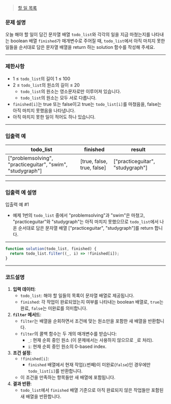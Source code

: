 > [할 일 목록](https://school.programmers.co.kr/learn/courses/30/lessons/181885)

### **문제 설명**

오늘 해야 할 일이 담긴 문자열 배열 `todo_list`와 각각의 일을 지금 마쳤는지를 나타내는 boolean 배열 `finished`가 매개변수로 주어질 때, `todo_list`에서 아직 마치지 못한 일들을 순서대로 담은 문자열 배열을 return 하는 solution 함수를 작성해 주세요.

---

### 제한사항

- 1 ≤ `todo_list`의 길이 1 ≤ 100
- 2 ≤ `todo_list`의 원소의 길이 ≤ 20
  - `todo_list`의 원소는 영소문자로만 이루어져 있습니다.
  - `todo_list`의 원소는 모두 서로 다릅니다.
- `finished[i]`는 true 또는 false이고 true는 `todo_list[i]`를 마쳤음을, false는 아직 마치지 못했음을 나타냅니다.
- 아직 마치지 못한 일이 적어도 하나 있습니다.

---

### 입출력 예

| todo_list                                                  | finished                   | result                           |
| ---------------------------------------------------------- | -------------------------- | -------------------------------- |
| ["problemsolving", "practiceguitar", "swim", "studygraph"] | [true, false, true, false] | ["practiceguitar", "studygraph"] |

---

### 입출력 예 설명

입출력 예 #1

- 예제 1번의 `todo_list` 중에서 "problemsolving"과 "swim"은 마쳤고, "practiceguitar"와 "studygraph"는 아직 마치지 못했으므로 `todo_list`에서 나온 순서대로 담은 문자열 배열 ["practiceguitar", "studygraph"]를 return 합니다.

---

```jsx
function solution(todo_list, finished) {
  return todo_list.filter((_, i) => !finished[i]);
}
```

---

### 코드설명

1. **입력 데이터**:
   - `todo_list`: 해야 할 일들의 목록이 문자열 배열로 제공됩니다.
   - `finished`: 각 작업이 완료되었는지 여부를 나타내는 boolean 배열로, `true`는 완료, `false`는 미완료를 의미합니다.
2. **`filter` 메서드**:
   - `filter`는 배열을 순회하면서 조건에 맞는 원소만을 포함한 새 배열을 반환합니다.
   - `filter`의 콜백 함수는 두 개의 매개변수를 받습니다:
     - `_`: 현재 순회 중인 원소 (이 문제에서는 사용하지 않으므로 `_`로 처리).
     - `i`: 현재 순회 중인 원소의 0-based index.
3. **조건 설정**:
   - `!finished[i]`:
     - `finished` 배열에서 현재 작업(`i`번째)이 미완료(`false`)인 경우에만 `todo_list[i]`를 반환합니다.
   - 이 조건을 만족하는 항목들만 새 배열에 포함됩니다.
4. **결과 반환**:
   - `todo_list`에서 `finished` 배열 기준으로 아직 완료되지 않은 작업들만 포함된 새 배열을 반환합니다.
